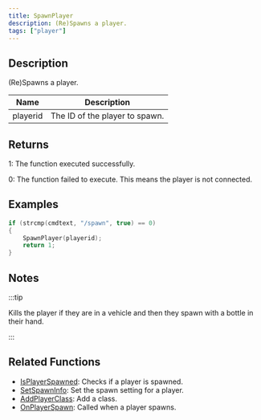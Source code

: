 ```yaml
---
title: SpawnPlayer
description: (Re)Spawns a player.
tags: ["player"]
---
```


## Description

(Re)Spawns a player.

| Name     | Description                    |
| -------- | ------------------------------ |
| playerid | The ID of the player to spawn. |

## Returns

1: The function executed successfully.

0: The function failed to execute. This means the player is not connected.

## Examples

```c
if (strcmp(cmdtext, "/spawn", true) == 0)
{
    SpawnPlayer(playerid);
    return 1;
}
```

## Notes

:::tip

Kills the player if they are in a vehicle and then they spawn with a bottle in their hand.

:::

## Related Functions

- [IsPlayerSpawned](IsPlayerSpawned): Checks if a player is spawned.
- [SetSpawnInfo](SetSpawnInfo): Set the spawn setting for a player.
- [AddPlayerClass](AddPlayerClass): Add a class.
- [OnPlayerSpawn](../callbacks/OnPlayerSpawn): Called when a player spawns.
